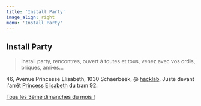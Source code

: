 ```yaml
---
title: 'Install Party'
image_align: right
menu: 'Install Party'
---
```


## Install Party
> Install party, rencontres, ouvert à toutes et tous, venez avec vos ordis, briques, ami·es...



46, Avenue Princesse Elisabeth, 1030 Schaerbeek, @ [hacklab](https://ps.zoethical.com/t/welcome-to-the-hacklab-bxl/1600).
Juste devant l'arrêt [Princess Elisabeth](https://www.openstreetmap.org/#map=19/50.87286/4.37672) du tram 92.

[Tous les 3ème dimanches du mois !](https://files.neutrinet.be/index.php/apps/calendar/p/375V4JSNHTU04NXL?classes=btn,btn-primary,btn-lg)